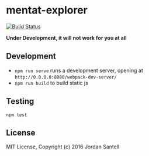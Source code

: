 # mentat-explorer

[![Build Status](http://img.shields.io/travis/jsantell/mentat-explorer.svg?style=flat-square)](https://travis-ci.org/jsantell/mentat-explorer)

**Under Development, it will not work for you at all**

## Development

* `npm run serve` runs a development server, opening at `http://0.0.0.0:8080/webpack-dev-server/`
* `npm run build` to build static js

## Testing

`npm test`

## License

MIT License, Copyright (c) 2016 Jordan Santell
